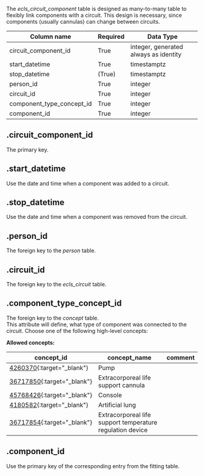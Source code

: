 The _ecls_circuit_component_ table is designed as many-to-many table to
flexibly link components with a circuit. This design is necessary, since
components (usually cannulas) can change between circuits.

| Column name               | Required | Data Type                             |
| ------------------------- | -------- | ------------------------------------- |
| circuit_component_id      | True     | integer, generated always as identity |
| start_datetime            | True     | timestamptz                           |
| stop_datetime             | (True)   | timestamptz                           |
| person_id                 | True     | integer                               |
| circuit_id                | True     | integer                               |
| component_type_concept_id | True     | integer                               |
| component_id              | True     | integer                               |

## .circuit_component_id

The primary key.

## .start_datetime

Use the date and time when a component was added to a circuit.

## .stop_datetime

Use the date and time when a component was removed from the circuit.

## .person_id

The foreign key to the _person_ table.

## .circuit_id

The foreign key to the _ecls_circuit_ table.

## .component_type_concept_id

The foreign key to the _concept_ table. <br>
This attribute will define, what type of component was connected to the
circuit. Choose one of the following high-level concepts:

**Allowed concepts:**

| concept_id                                                                           | concept_name                                              | comment |
| ------------------------------------------------------------------------------------ | --------------------------------------------------------- | ------- |
| [4260370](https://athena.ohdsi.org/search-terms/terms/4260370/){:target="\_blank"}   | Pump                                                      |         |
| [36717850](https://athena.ohdsi.org/search-terms/terms/36717850/){:target="\_blank"} | Extracorporeal life support cannula                       |         |
| [45768426](https://athena.ohdsi.org/search-terms/terms/45768426/){:target="\_blank"} | Console                                                   |         |
| [4180582](https://athena.ohdsi.org/search-terms/terms/4180582/){:target="\_blank"}   | Artificial lung                                           |         |
| [36717854](https://athena.ohdsi.org/search-terms/terms/36717854/){:target="\_blank"} | Extracorporeal life support temperature regulation device |         |

## .component_id

Use the primary key of the corresponding entry from the fitting table.
